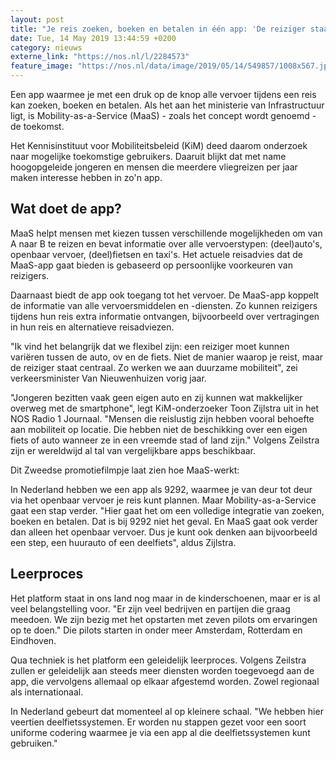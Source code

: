 ```yaml
---
layout: post
title: "Je reis zoeken, boeken en betalen in één app: 'De reiziger staat centraal'"
date: Tue, 14 May 2019 13:44:59 +0200
category: nieuws
externe_link: "https://nos.nl/l/2284573"
feature_image: "https://nos.nl/data/image/2019/05/14/549857/1008x567.jpg"
---
```


<p>Een app waarmee je met een druk op de knop alle vervoer tijdens een reis kan zoeken, boeken en betalen. Als het aan het ministerie van Infrastructuur ligt, is Mobility-as-a-Service (MaaS) - zoals het concept wordt genoemd - de toekomst.</p>
<p>Het Kennisinstituut voor Mobiliteitsbeleid (KiM) deed daarom onderzoek naar mogelijke toekomstige gebruikers. Daaruit blijkt dat met name hoogopgeleide jongeren en mensen die meerdere vliegreizen per jaar maken interesse hebben in zo'n app.</p>
<h2>Wat doet de app?</h2>
<p>MaaS helpt mensen met kiezen tussen verschillende mogelijkheden om van A naar B te reizen en bevat informatie over alle vervoerstypen: (deel)auto's, openbaar vervoer, (deel)fietsen en taxi's. Het actuele reisadvies dat de MaaS-app gaat bieden is gebaseerd op persoonlijke voorkeuren van reizigers.</p>
<p>Daarnaast biedt de app ook toegang tot het vervoer. De MaaS-app koppelt de informatie van alle vervoersmiddelen en -diensten. Zo kunnen reizigers tijdens hun reis extra informatie ontvangen, bijvoorbeeld over vertragingen in hun reis en alternatieve reisadviezen.</p>
<p>"Ik vind het belangrijk dat we flexibel zijn: een reiziger moet kunnen variëren tussen de auto, ov en de fiets. Niet de manier waarop je reist, maar de reiziger staat centraal. Zo werken we aan duurzame mobiliteit", zei verkeersminister Van Nieuwenhuizen vorig jaar.</p>
<p>"Jongeren bezitten vaak geen eigen auto en zij kunnen wat makkelijker overweg met de smartphone", legt KiM-onderzoeker Toon Zijlstra uit in het NOS Radio 1 Journaal. "Mensen die reislustig zijn hebben vooral behoefte aan mobiliteit op locatie. Die hebben niet de beschikking over een eigen fiets of auto wanneer ze in een vreemde stad of land zijn." Volgens Zeilstra zijn er wereldwijd al tal van vergelijkbare apps beschikbaar. </p>
<p>Dit Zweedse promotiefilmpje laat zien hoe MaaS-werkt:</p>
<p>In Nederland hebben we een app als 9292, waarmee je van deur tot deur via het openbaar vervoer je reis kunt plannen. Maar Mobility-as-a-Service gaat een stap verder. "Hier gaat het om een volledige integratie van zoeken, boeken en betalen. Dat is bij 9292 niet het geval. En MaaS gaat ook verder dan alleen het openbaar vervoer. Dus je kunt ook denken aan bijvoorbeeld een step, een huurauto of een deelfiets", aldus Zijlstra.</p>
<h2>Leerproces</h2>
<p>Het platform staat in ons land nog maar in de kinderschoenen, maar er is al veel belangstelling voor. "Er zijn veel bedrijven en partijen die graag meedoen. We zijn bezig met het opstarten met zeven pilots om ervaringen op te doen." Die pilots starten in onder meer Amsterdam, Rotterdam en Eindhoven.</p>
<p>Qua techniek is het platform een geleidelijk leerproces. Volgens Zeilstra zullen er geleidelijk aan steeds meer diensten worden toegevoegd aan de app, die vervolgens allemaal op elkaar afgestemd worden. Zowel regionaal als internationaal. </p>
<p>In Nederland gebeurt dat momenteel al op kleinere schaal. "We hebben hier veertien deelfietssystemen. Er worden nu stappen gezet voor een soort uniforme codering waarmee je via een app al die deelfietssystemen kunt gebruiken."</p>
